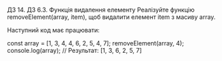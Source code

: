 ДЗ 14. ДЗ 6.3. Функція видалення елементу
Реалізуйте функцію removeElement(array, item), щоб видалити елемент item з масиву array.

Наступний код має працювати:

const array = [1, 3, 4, 4, 6, 2, 5, 4, 7];
removeElement(array, 4);
console.log(array); // Результат: [1, 3, 6, 2, 5, 7]
